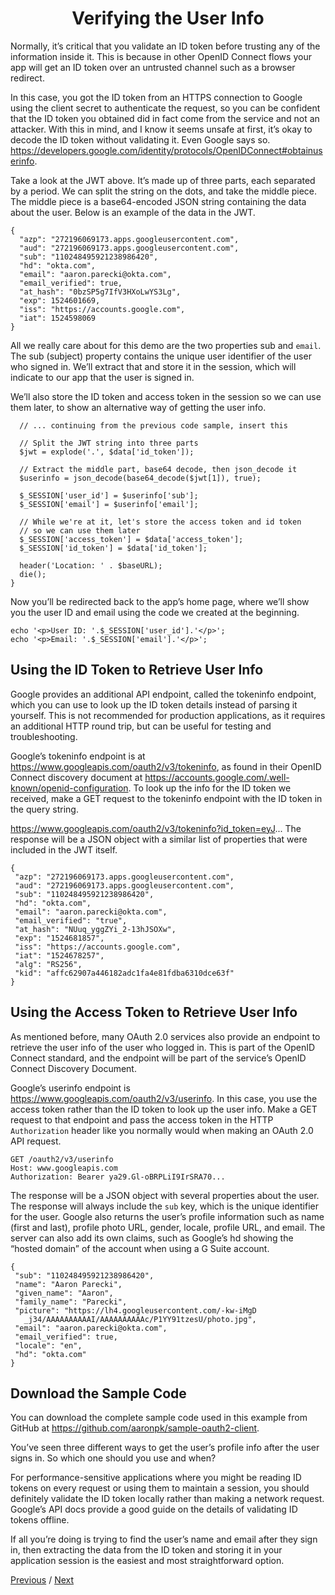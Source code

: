 <h1 align="center">Verifying the User Info</h1>

Normally, it’s critical that you validate an ID token before trusting any of the information inside it. This is because in other OpenID Connect flows your app will get an ID token over an untrusted channel such as a browser redirect.

In this case, you got the ID token from an HTTPS connection to Google using the client secret to authenticate the request, so you can be confident that the ID token you obtained did in fact come from the service and not an attacker. With this in mind, and I know it seems unsafe at first, it’s okay to decode the ID token without validating it. Even Google says so. https://developers.google.com/identity/protocols/OpenIDConnect#obtainuserinfo.

Take a look at the JWT above. It’s made up of three parts, each separated by a period. We can split the string on the dots, and take the middle piece. The middle piece is a base64-encoded JSON string containing the data about the user. Below is an example of the data in the JWT.

```
{
  "azp": "272196069173.apps.googleusercontent.com",
  "aud": "272196069173.apps.googleusercontent.com",
  "sub": "110248495921238986420",
  "hd": "okta.com",
  "email": "aaron.parecki@okta.com",
  "email_verified": true,
  "at_hash": "0bzSP5g7IfV3HXoLwYS3Lg",
  "exp": 1524601669,
  "iss": "https://accounts.google.com",
  "iat": 1524598069
}
```

All we really care about for this demo are the two properties sub and `email`. The sub (subject) property contains the unique user identifier of the user who signed in. We’ll extract that and store it in the session, which will indicate to our app that the user is signed in.

We’ll also store the ID token and access token in the session so we can use them later, to show an alternative way of getting the user info.

```
  // ... continuing from the previous code sample, insert this

  // Split the JWT string into three parts
  $jwt = explode('.', $data['id_token']);

  // Extract the middle part, base64 decode, then json_decode it
  $userinfo = json_decode(base64_decode($jwt[1]), true);

  $_SESSION['user_id'] = $userinfo['sub'];
  $_SESSION['email'] = $userinfo['email'];

  // While we're at it, let's store the access token and id token
  // so we can use them later
  $_SESSION['access_token'] = $data['access_token'];
  $_SESSION['id_token'] = $data['id_token'];

  header('Location: ' . $baseURL);
  die();
}
```

Now you’ll be redirected back to the app’s home page, where we’ll show you the user ID and email using the code we created at the beginning.

```
echo '<p>User ID: '.$_SESSION['user_id'].'</p>';
echo '<p>Email: '.$_SESSION['email'].'</p>';
```

## Using the ID Token to Retrieve User Info

Google provides an additional API endpoint, called the tokeninfo endpoint, which you can use to look up the ID token details instead of parsing it yourself. This is not recommended for production applications, as it requires an additional HTTP round trip, but can be useful for testing and troubleshooting.

Google’s tokeninfo endpoint is at https://www.googleapis.com/oauth2/v3/tokeninfo, as found in their OpenID Connect discovery document at https://accounts.google.com/.well-known/openid-configuration. To look up the info for the ID token we received, make a GET request to the tokeninfo endpoint with the ID token in the query string.

https://www.googleapis.com/oauth2/v3/tokeninfo?id_token=eyJ...
The response will be a JSON object with a similar list of properties that were included in the JWT itself.

```
{
 "azp": "272196069173.apps.googleusercontent.com",
 "aud": "272196069173.apps.googleusercontent.com",
 "sub": "110248495921238986420",
 "hd": "okta.com",
 "email": "aaron.parecki@okta.com",
 "email_verified": "true",
 "at_hash": "NUuq_yggZYi_2-13hJSOXw",
 "exp": "1524681857",
 "iss": "https://accounts.google.com",
 "iat": "1524678257",
 "alg": "RS256",
 "kid": "affc62907a446182adc1fa4e81fdba6310dce63f"
}
```

## Using the Access Token to Retrieve User Info

As mentioned before, many OAuth 2.0 services also provide an endpoint to retrieve the user info of the user who logged in. This is part of the OpenID Connect standard, and the endpoint will be part of the service’s OpenID Connect Discovery Document.

Google’s userinfo endpoint is https://www.googleapis.com/oauth2/v3/userinfo. In this case, you use the access token rather than the ID token to look up the user info. Make a GET request to that endpoint and pass the access token in the HTTP `Authorization` header like you normally would when making an OAuth 2.0 API request.

```
GET /oauth2/v3/userinfo
Host: www.googleapis.com
Authorization: Bearer ya29.Gl-oBRPLiI9IrSRA70...
```

The response will be a JSON object with several properties about the user. The response will always include the `sub` key, which is the unique identifier for the user. Google also returns the user’s profile information such as name (first and last), profile photo URL, gender, locale, profile URL, and email. The server can also add its own claims, such as Google’s hd showing the “hosted domain” of the account when using a G Suite account.

```
{
 "sub": "110248495921238986420",
 "name": "Aaron Parecki",
 "given_name": "Aaron",
 "family_name": "Parecki",
 "picture": "https://lh4.googleusercontent.com/-kw-iMgD
   _j34/AAAAAAAAAAI/AAAAAAAAAAc/P1YY91tzesU/photo.jpg",
 "email": "aaron.parecki@okta.com",
 "email_verified": true,
 "locale": "en",
 "hd": "okta.com"
}
```

## Download the Sample Code

You can download the complete sample code used in this example from GitHub at https://github.com/aaronpk/sample-oauth2-client.

You’ve seen three different ways to get the user’s profile info after the user signs in. So which one should you use and when?

For performance-sensitive applications where you might be reading ID tokens on every request or using them to maintain a session, you should definitely validate the ID token locally rather than making a network request. Google’s API docs provide a good guide on the details of validating ID tokens offline.

If all you’re doing is trying to find the user’s name and email after they sign in, then extracting the data from the ID token and storing it in your application session is the easiest and most straightforward option.

[Previous](https://github.com/alithecodeguy/articles/blob/main/OAuth/OAuth%202.0%20Simplified/03%20Signing%20in%20with%20Google/04%20Getting%20an%20ID%20Token/GettingAnIDToken_en.md "Previous")
/
[Next](https://github.com/alithecodeguy/articles/blob/main/OAuth/OAuth%202.0%20Simplified/04%20Server-Side%20Apps/Server-SideApps_en.md "Next")
